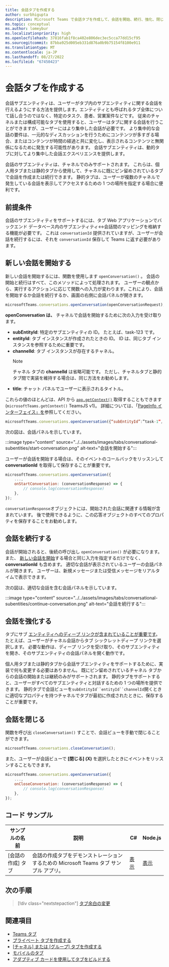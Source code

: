```yaml
---
title: 会話タブを作成する
author: surbhigupta
description: Microsoft Teams で会話タブを作成して、会話を開始、続行、強化、閉じる方法について説明します。
ms.topic: conceptual
ms.author: lomeybur
ms.localizationpriority: high
ms.openlocfilehash: 37816fab1f8ca402e806dec3ec5cca77dd15cf95
ms.sourcegitcommit: 87bba925d005eb331d876a0b9b75154f8100e911
ms.translationtype: MT
ms.contentlocale: ja-JP
ms.lasthandoff: 08/27/2022
ms.locfileid: "67450423"
---
```

# <a name="create-conversational-tabs"></a>会話タブを作成する

会話サブエンティティは、ユーザーがタブ内のサブエンティティに関する会話を行えるようにする方法を提供します。エンティティとも呼ばれるタブ全体について話し合うのではなく、特定のタスク、患者、営業案件などです。 従来のチャネルまたは構成可能なタブを使用すると、ユーザーはタブに関する会話を行うことができますが、ユーザーにはより集中した会話が必要です。 より集中的な会話の要件は、一元的なディスカッションを行うためにコンテンツが多すぎる場合、またはコンテンツが時間の経過と共に変化し、表示されるコンテンツと無関係になるために発生する可能性があります。 会話サブエンティティは、動的タブに対してより集中した会話エクスペリエンスを提供します。

会話のサブエンティティは、チャネルでのみサポートされます。 これらは、個人用タブまたは静的タブから使用して、チャネルに既にピン留めされているタブで会話を作成または続行できます。 静的タブは、ユーザーが複数のチャネルで発生している会話を表示してアクセスするための 1 つの場所を指定する場合に便利です。

## <a name="prerequisites"></a>前提条件

会話のサブエンティティをサポートするには、タブ Web アプリケーションでバックエンド データベース内のサブエンティティ↔会話間のマッピングを格納する機能が必要です。 これは `conversationId` 提供されていますが、ユーザーが会話を続行するには、それを `conversationId` 保存して Teams に返す必要があります。

## <a name="start-a-new-conversation"></a>新しい会話を開始する

新しい会話を開始するには、関数を使用します `openConversation()` 。 会話の開始と続行はすべて、このメソッドによって処理されます。 ユーザーの観点から、実行するアクションに応じて関数への入力が変わります。これにより、会話を開始するか会話を続行するか、画面の右側に会話パネルが開きます。

``` javascript
microsoftTeams.conversations.openConversation(openConversationRequest);
```

**openConversation は、** チャネルで会話を開始するために次の入力を受け取ります。

* **subEntityId**: 特定のサブエンティティの ID。 たとえば、task-123 です。
* **entityId**: タブ インスタンスが作成されたときの ID。 ID は、同じタブ インスタンスを参照するために重要です。
* **channelId**: タブ インスタンスが存在するチャネル。
   > [!NOTE]
   > チャネル タブの **channelId** は省略可能です。 ただし、チャネルタブと静的タブ間で実装を維持する場合は、同じ方法をお勧めします。
* **title**: チャット パネルでユーザーに表示されるタイトル。

これらの値のほとんどは、API から [`app.getContext()`](/javascript/api/@microsoft/teams-js/app?view=msteams-client-js-latest#@microsoft-teams-js-app-getcontext&preserve-view=true) 取得することもできます (`microsoftTeams.getContext()` TeamsJS v1)。 詳細については、「[PageInfo インターフェイス」を](/javascript/api/@microsoft/teams-js/app?view=msteams-client-js-latest#@microsoft-teams-js-app-pageinfo&preserve-view=true)参照してください。

```javascript
microsoftTeams.conversations.openConversation({“subEntityId”:”task-1”, “entityId”: “tabInstanceId-1”, “channelId”: ”19:baa6e71f65b948d189bf5c892baa8e5a@thread.skype”, “title”: "Task Title”});
```

次の図は、会話パネルを示しています。

:::image type="content" source="../../assets/images/tabs/conversational-subentities/start-conversation.png" alt-text="会話を開始する":::

ユーザーが会話を開始する場合は、そのイベントのコールバックをリッスンして **conversationId** を取得して保存することが重要です。

```javascript
⁠microsoftTeams.conversations.openConversation({
    ...,
    onStartConversation: (conversationResponse) => {
        ⁠// console.log(conversationResponse)
    },
});
```

`conversationResponse`オブジェクトには、開始された会話に関連する情報が含まれています。 後で使用できるように、この応答オブジェクトのすべてのプロパティを保存することをお勧めします。

## <a name="continue-a-conversation"></a>会話を続行する

会話が開始されると、後続の呼び出し `openConversation()` が必要になります。また、 [新しい会話を開始](#start-a-new-conversation)する場合と同じ入力を指定するだけでなく、 **conversationId** も含めます。 適切な会話が表示されているユーザーの会話パネルが開きます。 ユーザーは、新規メッセージまたは受信メッセージをリアルタイムで表示できます。

次の図は、適切な会話を含む会話パネルを示しています。

:::image type="content" source="../../assets/images/tabs/conversational-subentities/continue-conversation.png" alt-text="会話を続行する":::

## <a name="enhance-a-conversation"></a>会話を強化する

タブにサブ [エンティティへのディープ リンクが含まれていることが重要です](~/concepts/build-and-test/deep-links.md)。 たとえば、ユーザーがチャネル会話からタブ シックレットディープ リンクを選択します。 必要な動作は、ディープ リンクを受け取り、そのサブエンティティを開き、そのサブエンティティの会話パネルを開く動作です。

個人用タブまたは静的タブから会話サブエンティティをサポートするために、実装で何も変更する必要はありません。 既にピン留めされているチャネル タブからの会話の開始または継続のみがサポートされます。 静的タブをサポートすると、ユーザーがすべてのサブエンティティと対話するための 1 つの場所を提供できます。 静的タブで会話ビューを`subEntityId``entityId``channelId`開くときに適切なプロパティを持つチャネルでタブが最初に作成されたときに、保存することが重要です。

## <a name="close-a-conversation"></a>会話を閉じる

関数を呼び出 `closeConversation()` すことで、会話ビューを手動で閉じることができます。

```javascript
microsoftTeams.conversations.closeConversation();
```

また、ユーザーが会話ビューで **[閉じる] (X)** を選択したときにイベントをリッスンすることもできます。

```javascript
⁠microsoftTeams.conversations.openConversation({
    ...,
    onCloseConversation: (conversationResponse) => {
        ⁠// console.log(conversationResponse)
    },
});
```

## <a name="code-sample"></a>コード サンプル

| サンプルの名前 | 説明 | C# |Node.js|
|-------------|-------------|------|----|
|[会話の作成] タブ| 会話の作成タブをデモンストレーションするための Microsoft Teams タブ サンプル アプリ。 | [表示](https://github.com/OfficeDev/Microsoft-Teams-Samples/tree/main/samples/tab-conversations/csharp) |  [表示](https://github.com/OfficeDev/Microsoft-Teams-Samples/tree/main/samples/tab-conversations/nodejs) |

## <a name="next-step"></a>次の手順

> [!div class="nextstepaction"]
> [タブ余白の変更](~/resources/removing-tab-margins.md)

## <a name="see-also"></a>関連項目

* [Teams タブ](~/tabs/what-are-tabs.md)
* [プライベート タブを作成する](~/tabs/how-to/create-personal-tab.md)
* [[チャネル] または [グループ] タブを作成する](~/tabs/how-to/create-channel-group-tab.md)
* [モバイルのタブ](~/tabs/design/tabs-mobile.md)
* [アダプティブ カードを使用してタブをビルドする](~/tabs/how-to/build-adaptive-card-tabs.md)
